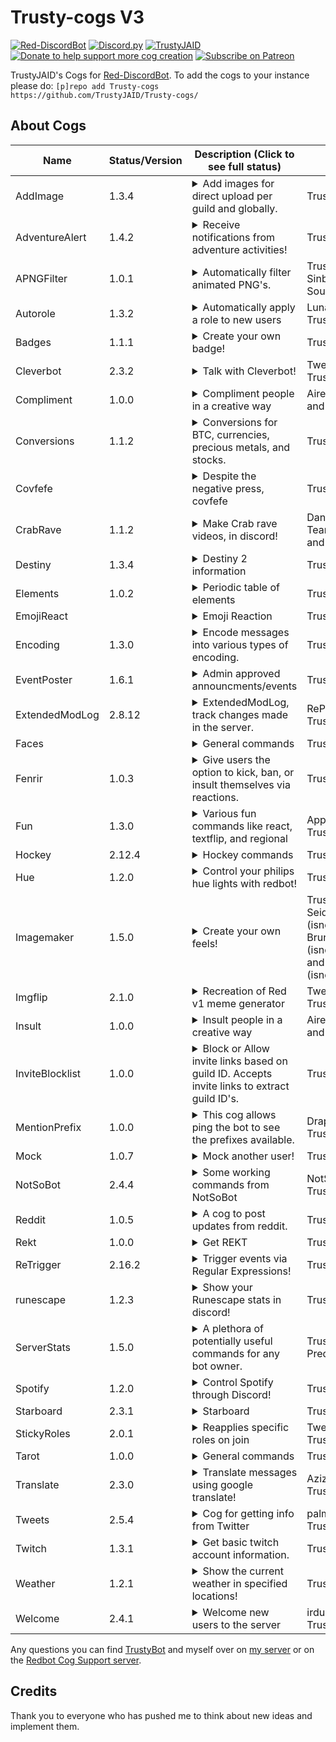 # Trusty-cogs V3
[![Red-DiscordBot](https://img.shields.io/badge/Red--DiscordBot-V3-red.svg)](https://github.com/Cog-Creators/Red-DiscordBot)
[![Discord.py](https://img.shields.io/badge/Discord.py-rewrite-blue.svg)](https://github.com/Rapptz/discord.py/tree/rewrite)
[![TrustyJAID](https://cdn.discordapp.com/attachments/371817142854746112/528059607705321482/Follow_me-TrustyJAID-yellow.svg)](https://trustyjaid.com/)
[![Donate to help support more cog creation](https://img.shields.io/badge/Paypal-Donate-blue.svg)](https://paypal.me/TrustyJAID)
[![Subscribe on Patreon](https://img.shields.io/badge/Patreon-Follow-orange.svg)](https://www.patreon.com/TrustyJAID)


TrustyJAID's Cogs for  [Red-DiscordBot](https://github.com/Cog-Creators/Red-DiscordBot/tree/V3/develop).
To add the cogs to your instance please do: `[p]repo add Trusty-cogs https://github.com/TrustyJAID/Trusty-cogs/`

## About Cogs

| Name            | Status/Version   | Description (Click to see full status)                                                                                                                                                                                                                                                                                                                                                                                                                                                                                                                                                                                 | Authors                                                                                                       |
|-----------------|------------------|------------------------------------------------------------------------------------------------------------------------------------------------------------------------------------------------------------------------------------------------------------------------------------------------------------------------------------------------------------------------------------------------------------------------------------------------------------------------------------------------------------------------------------------------------------------------------------------------------------------------|---------------------------------------------------------------------------------------------------------------|
| AddImage        | 1.3.4            | <details><summary>Add images for direct upload per guild and globally.</summary>Add image for the bot to directly upload similar to alias.</details>                                                                                                                                                                                                                                                                                                                                                                                                                                                                   | TrustyJAID                                                                                                    |
| AdventureAlert  | 1.4.2            | <details><summary>Receive notifications from adventure activities!</summary>Receive notifications from adventure activities!</details>                                                                                                                                                                                                                                                                                                                                                                                                                                                                                 | TrustyJAID                                                                                                    |
| APNGFilter      | 1.0.1            | <details><summary>Automatically filter animated PNG's.</summary>Automatically filter animated PNG's.</details>                                                                                                                                                                                                                                                                                                                                                                                                                                                                                                         | TrustyJAID, Sinbad, and Soulrift                                                                              |
| Autorole        | 1.3.2            | <details><summary>Automatically apply a role to new users</summary>Automatically apply roles when a user joins the server.</details>                                                                                                                                                                                                                                                                                                                                                                                                                                                                                   | Lunar Dust and TrustyJAID                                                                                     |
| Badges          | 1.1.1            | <details><summary>Create your own badge!</summary>Create your own badge with your discord info.</details>                                                                                                                                                                                                                                                                                                                                                                                                                                                                                                              | TrustyJAID                                                                                                    |
| Cleverbot       | 2.3.2            | <details><summary>Talk with Cleverbot!</summary>Have your bot respond with cleverbot responses. Supports tweaks to customize the responses!</details>                                                                                                                                                                                                                                                                                                                                                                                                                                                                  | Twentysix and TrustyJAID                                                                                      |
| Compliment      | 1.0.0            | <details><summary>Compliment people in a creative way</summary>Compliment people in a creative way</details>                                                                                                                                                                                                                                                                                                                                                                                                                                                                                                           | Airen, JennJenn, and TrustyJAID                                                                               |
| Conversions     | 1.1.2            | <details><summary>Conversions for BTC, currencies, precious metals, and stocks.</summary>Conversions for BTC, currencies, precious metals, and stocks.</details>                                                                                                                                                                                                                                                                                                                                                                                                                                                       | TrustyJAID                                                                                                    |
| Covfefe         |                  | <details><summary>Despite the negative press, covfefe</summary>Covfefeify almost any word!</details>                                                                                                                                                                                                                                                                                                                                                                                                                                                                                                                   | TrustyJAID                                                                                                    |
| CrabRave        | 1.1.2            | <details><summary>Make Crab rave videos, in discord!</summary>Create your very own Crab Rave videos with custom text! This cog requires FFMPEG, moviepy (https://github.com/Zulko/moviepy), and imagemagick to work. This cog downloads a template video and font file which is then saved locally and generates crab rave videos from the template. Old videos are deleted after uploading. This cog may consume heavy resources rendering videos.</details>                                                                                                                                                          | DankMemer Team, TrustyJAID, and thisisjvgrace                                                                 |
| Destiny         | 1.3.4            | <details><summary>Destiny 2 information</summary>Show Information from the Destin 2 API. Note: This cog requires downloading a manifest ~160 MB. You must acquire an API key from https://www.bungie.net/en/Application. select create a new application choose **Confidential** OAuth client type. Select the scope you would like the bot to have access to. Set the redirect URL to https://localhost/. Users wishing to access commands after you have supplied the tokens will be asked to authorize their account on your app. Once they have approved it they will be granted access to use commands.</details> | TrustyJAID                                                                                                    |
| Elements        | 1.0.2            | <details><summary>Periodic table of elements</summary>Get a plethora of information about elements on the periodic table.</details>                                                                                                                                                                                                                                                                                                                                                                                                                                                                                    | TrustyJAID                                                                                                    |
| EmojiReact      |                  | <details><summary>Emoji Reaction</summary>React to messages containing any emojis!</details>                                                                                                                                                                                                                                                                                                                                                                                                                                                                                                                           | TrustyJAID                                                                                                    |
| Encoding        | 1.3.0            | <details><summary>Encode messages into various types of encoding.</summary>Encode messages into various types of encoding. Encoding types include: DNA, binary, Caeser cipher, hex, base 64, character, and braille.</details>                                                                                                                                                                                                                                                                                                                                                                                         | TrustyJAID                                                                                                    |
| EventPoster     | 1.6.1            | <details><summary>Admin approved announcments/events</summary>Allow users to setup and host events to be approved by admins.</details>                                                                                                                                                                                                                                                                                                                                                                                                                                                                                 | TrustyJAID                                                                                                    |
| ExtendedModLog  | 2.8.12           | <details><summary>ExtendedModLog, track changes made in the server.</summary>Log changes within the server using extended modlogs, an extension of RedBot cores modlog.</details>                                                                                                                                                                                                                                                                                                                                                                                                                                      | RePulsR and TrustyJAID                                                                                        |
| Faces           |                  | <details><summary>General commands</summary>Japanese faces courtesy of the CIA</details>                                                                                                                                                                                                                                                                                                                                                                                                                                                                                                                               | TrustyJAID                                                                                                    |
| Fenrir          | 1.0.3            | <details><summary>Give users the option to kick, ban, or insult themselves via reactions.</summary>Create reaction messages to kick or ban users! https://tenor.com/view/order66-gif-9116581</details>                                                                                                                                                                                                                                                                                                                                                                                                                 | TrustyJAID                                                                                                    |
| Fun             | 1.3.0            | <details><summary>Various fun commands like react, textflip, and regional</summary>All sorts of commands that users may find fun or useful</details>                                                                                                                                                                                                                                                                                                                                                                                                                                                                   | Appu and TrustyJAID                                                                                           |
| Hockey          | 2.12.4           | <details><summary>Hockey commands</summary>A cog to gather hockey scores, schedules, player data and more!</details>                                                                                                                                                                                                                                                                                                                                                                                                                                                                                                   | TrustyJAID                                                                                                    |
| Hue             | 1.2.0            | <details><summary>Control your philips hue lights with redbot!</summary>Lets you control your philips hue lights with redbot.</details>                                                                                                                                                                                                                                                                                                                                                                                                                                                                                | TrustyJAID                                                                                                    |
| Imagemaker      | 1.5.0            | <details><summary>Create your own feels!</summary>Show how you really feel. Make someone beautiful. Make something illegal.</details>                                                                                                                                                                                                                                                                                                                                                                                                                                                                                  | TrustyJAID, Ivan Seidel (isnowillegal.com), Bruno Lemos (isnowillegal.com), and João Pedro (isnowillegal.com) |
| Imgflip         | 2.1.0            | <details><summary>Recreation of Red v1 meme generator</summary>Recreation of Red v1 meme generator</details>                                                                                                                                                                                                                                                                                                                                                                                                                                                                                                           | Twentysix and TrustyJAID                                                                                      |
| Insult          | 1.0.0            | <details><summary>Insult people in a creative way</summary>Insult people in a creative way ![goteem](https://cdn.discordapp.com/emojis/350653489044652052.png?v=1)</details>                                                                                                                                                                                                                                                                                                                                                                                                                                           | Airen, JennJenn, and TrustyJAID                                                                               |
| InviteBlocklist | 1.0.0            | <details><summary>Block or Allow invite links based on guild ID. Accepts invite links to extract guild ID's.</summary>Automatically delete discord invite links from specific guilds or allow only specified guild invites to be posted.</details>                                                                                                                                                                                                                                                                                                                                                                     | TrustyJAID                                                                                                    |
| MentionPrefix   | 1.0.0            | <details><summary>This cog allows ping the bot to see the prefixes available.</summary>This cog allows ping the bot to see the prefixes available.</details>                                                                                                                                                                                                                                                                                                                                                                                                                                                           | Draper and TrustyJAID                                                                                         |
| Mock            | 1.0.7            | <details><summary>Mock another user!</summary>Mock another user! If you need the core dev commands start the bot without the `--dev` flag and install the loaddev cog in my repo that allows you to replace `mock` with whatever you choose.</details>                                                                                                                                                                                                                                                                                                                                                                 | TrustyJAID                                                                                                    |
| NotSoBot        | 2.4.4            | <details><summary>Some working commands from NotSoBot</summary>Magick, trigger and manipulate images with many commands from NotSoSuper's NotSoBot. This cog has a lot of requirements, view the [cog README.md](https://github.com/TrustyJAID/Trusty-cogs/blob/master/notsobot/README.md) for details. </details>                                                                                                                                                                                                                                                                                                     | NotSoSuper and TrustyJAID                                                                                     |
| Reddit          | 1.0.5            | <details><summary>A cog to post updates from reddit.</summary>Reddit commands for getting updates on specified subreddits.</details>                                                                                                                                                                                                                                                                                                                                                                                                                                                                                   | TrustyJAID                                                                                                    |
| Rekt            | 1.0.0            | <details><summary>Get REKT</summary>Are you REKT?</details>                                                                                                                                                                                                                                                                                                                                                                                                                                                                                                                                                            | TrustyJAID                                                                                                    |
| ReTrigger       | 2.16.2           | <details><summary>Trigger events via Regular Expressions!</summary>Trigger events based on regex! Check out <https://regex101.com/> and <https://github.com/TrustyJAID/Trusty-cogs/blob/master/retrigger/README.md> for help setting up the cog. Note: This cog can become quite resource heavy. Optional features are available if the requirements are present such as pillow for image resizing and pytesseract to scan images for text (OCR).</details>                                                                                                                                                            | TrustyJAID                                                                                                    |
| runescape       | 1.2.3            | <details><summary>Show your Runescape stats in discord!</summary>A cog to grab Runescape and OSRS stats and profile information.</details>                                                                                                                                                                                                                                                                                                                                                                                                                                                                             | TrustyJAID                                                                                                    |
| ServerStats     | 1.5.0            | <details><summary>A plethora of potentially useful commands for any bot owner.</summary>A plethora of potentially useful commands for any bot owner. Includes a way to track the bot joining new servers, find cheaters on global economies, get user avatars and even larger emojis.</details>                                                                                                                                                                                                                                                                                                                        | TrustyJAID and Preda                                                                                          |
| Spotify         | 1.2.0            | <details><summary>Control Spotify through Discord!</summary>This cog allows you to control Spotify via OAuth through the bot on discord. Use `[p]spotify` to see available commands.</details>                                                                                                                                                                                                                                                                                                                                                                                                                         | TrustyJAID                                                                                                    |
| Starboard       | 2.3.1            | <details><summary>Starboard</summary>Create a starboard channel to save those amazing posts!</details>                                                                                                                                                                                                                                                                                                                                                                                                                                                                                                                 | TrustyJAID                                                                                                    |
| StickyRoles     | 2.0.1            | <details><summary>Reapplies specific roles on join</summary>With this cog you can specify which roles you want to be reapplied on join. This is particularly useful to fight "role evasion".</details>                                                                                                                                                                                                                                                                                                                                                                                                                 | Twentysix and TrustyJAID                                                                                      |
| Tarot           | 1.0.0            | <details><summary>General commands</summary>Find your tarot reading, your life reading, or pull a random tarot card!</details>                                                                                                                                                                                                                                                                                                                                                                                                                                                                                         | TrustyJAID                                                                                                    |
| Translate       | 2.3.0            | <details><summary>Translate messages using google translate!</summary>Add flag emojis to messages to translate to that language or translate messages by command.</details>                                                                                                                                                                                                                                                                                                                                                                                                                                            | Aziz and TrustyJAID                                                                                           |
| Tweets          | 2.5.4            | <details><summary>Cog for getting info from Twitter</summary>Gets the latest Tweet from twitter accounts and posts them in the specified channels</details>                                                                                                                                                                                                                                                                                                                                                                                                                                                            | palmtree5 and TrustyJAID                                                                                      |
| Twitch          | 1.3.1            | <details><summary>Get basic twitch account information.</summary>Get notified of new twitch followers and get basic profile info.</details>                                                                                                                                                                                                                                                                                                                                                                                                                                                                            | TrustyJAID                                                                                                    |
| Weather         | 1.2.1            | <details><summary>Show the current weather in specified locations!</summary>Check the current weather in many cities around the world including in Kelvin.</details>                                                                                                                                                                                                                                                                                                                                                                                                                                                   | TrustyJAID                                                                                                    |
| Welcome         | 2.4.1            | <details><summary>Welcome new users to the server</summary>Welcome new users to the server or say goodbye when they leave.</details>                                                                                                                                                                                                                                                                                                                                                                                                                                                                                   | irdumb and TrustyJAID                                                                                         |

Any questions you can find [TrustyBot](https://discordapp.com/api/oauth2/authorize?client_id=268562382173765643&permissions=2146958583&scope=bot) and myself over on [my server](https://discord.gg/wVVrqej) or on the [Redbot Cog Support server](https://discord.gg/GET4DVk).

## Credits

Thank you to everyone who has pushed me to think about new ideas and implement them.
